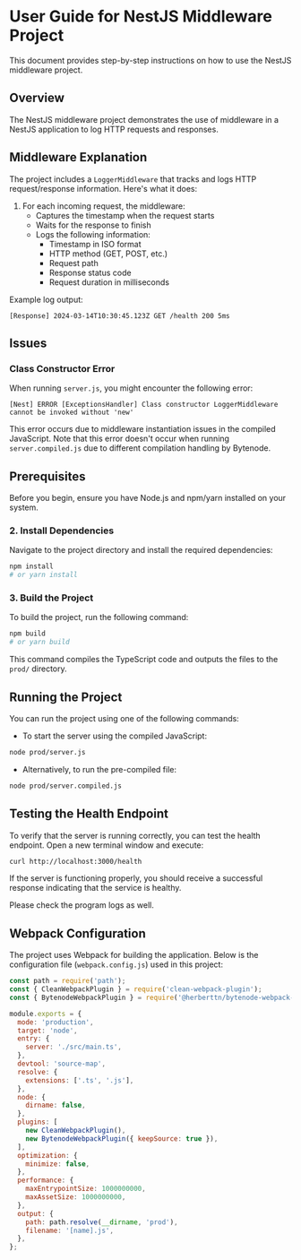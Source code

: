 # User Guide for NestJS Middleware Project

This document provides step-by-step instructions on how to use the NestJS middleware project.

## Overview

The NestJS middleware project demonstrates the use of middleware in a NestJS application to log HTTP requests and responses.

## Middleware Explanation

The project includes a `LoggerMiddleware` that tracks and logs HTTP request/response information. Here's what it does:

1. For each incoming request, the middleware:
   - Captures the timestamp when the request starts
   - Waits for the response to finish
   - Logs the following information:
     - Timestamp in ISO format
     - HTTP method (GET, POST, etc.)
     - Request path
     - Response status code
     - Request duration in milliseconds

Example log output:
```
[Response] 2024-03-14T10:30:45.123Z GET /health 200 5ms
```

## Issues

### Class Constructor Error
When running `server.js`, you might encounter the following error:
```
[Nest] ERROR [ExceptionsHandler] Class constructor LoggerMiddleware cannot be invoked without 'new'
```

This error occurs due to middleware instantiation issues in the compiled JavaScript. Note that this error doesn't occur when running `server.compiled.js` due to different compilation handling by Bytenode.

## Prerequisites

Before you begin, ensure you have Node.js and npm/yarn installed on your system.

### 2. Install Dependencies

Navigate to the project directory and install the required dependencies:

```bash
npm install
# or yarn install
```

### 3. Build the Project

To build the project, run the following command:

```bash
npm build
# or yarn build
```

This command compiles the TypeScript code and outputs the files to the `prod/` directory.

## Running the Project

You can run the project using one of the following commands:

- To start the server using the compiled JavaScript:

```bash
node prod/server.js
```

- Alternatively, to run the pre-compiled file:

```bash
node prod/server.compiled.js
```


## Testing the Health Endpoint

To verify that the server is running correctly, you can test the health endpoint. Open a new terminal window and execute:

```bash
curl http://localhost:3000/health
```

If the server is functioning properly, you should receive a successful response indicating that the service is healthy.

Please check the program logs as well.

## Webpack Configuration

The project uses Webpack for building the application. Below is the configuration file (`webpack.config.js`) used in this project:

```javascript
const path = require('path');
const { CleanWebpackPlugin } = require('clean-webpack-plugin');
const { BytenodeWebpackPlugin } = require('@herberttn/bytenode-webpack-plugin');

module.exports = {
  mode: 'production',
  target: 'node',
  entry: {
    server: './src/main.ts',
  },
  devtool: 'source-map',
  resolve: {
    extensions: ['.ts', '.js'],
  },
  node: {
    dirname: false,
  },
  plugins: [
    new CleanWebpackPlugin(),
    new BytenodeWebpackPlugin({ keepSource: true }),
  ],
  optimization: {
    minimize: false,
  },
  performance: {
    maxEntrypointSize: 1000000000,
    maxAssetSize: 1000000000,
  },
  output: {
    path: path.resolve(__dirname, 'prod'),
    filename: '[name].js',
  },
};
```